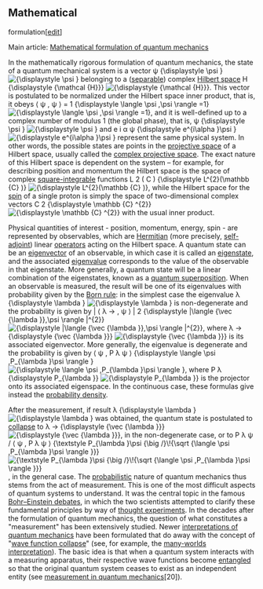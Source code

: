 ## Mathematical
formulation[[edit](/w/index.php?title=Quantum\_mechanics&action=edit&section=2
"Edit section: Mathematical formulation")]

Main article: [Mathematical formulation of quantum
mechanics](/wiki/Mathematical\_formulation\_of\_quantum\_mechanics "Mathematical
formulation of quantum mechanics")

In the mathematically rigorous formulation of quantum mechanics, the state of
a quantum mechanical system is a vector ψ {\displaystyle \psi }
![{\\displaystyle \\psi
}](https://wikimedia.org/api/rest\_v1/media/math/render/svg/45e5789e5d9c8f7c79744f43ecaaf8ba42a8553a)
belonging to a ([separable](/wiki/Separable\_space "Separable space")) complex
[Hilbert space](/wiki/Hilbert\_space "Hilbert space") H {\displaystyle
{\mathcal {H}}} ![{\\displaystyle {\\mathcal
{H}}}](https://wikimedia.org/api/rest\_v1/media/math/render/svg/19ef4c7b923a5125ac91aa491838a95ee15b804f).
This vector is postulated to be normalized under the Hilbert space inner
product, that is, it obeys ⟨ ψ , ψ ⟩ = 1 {\displaystyle \langle \psi ,\psi
\rangle =1} ![{\\displaystyle \\langle \\psi ,\\psi \\rangle
=1}](https://wikimedia.org/api/rest\_v1/media/math/render/svg/7d5758e7a60b4e54bc46e01b0618919c65b787a0),
and it is well-defined up to a complex number of modulus 1 (the global phase),
that is, ψ {\displaystyle \psi } ![{\\displaystyle \\psi
}](https://wikimedia.org/api/rest\_v1/media/math/render/svg/45e5789e5d9c8f7c79744f43ecaaf8ba42a8553a)
and e i α ψ {\displaystyle e^{i\alpha }\psi } ![{\\displaystyle e^{i\\alpha
}\\psi
}](https://wikimedia.org/api/rest\_v1/media/math/render/svg/7193e9b0479da798b9cf2dcc492f49166d0d7103)
represent the same physical system. In other words, the possible states are
points in the [projective space](/wiki/Projective\_space "Projective space") of
a Hilbert space, usually called the [complex projective
space](/wiki/Complex\_projective\_space "Complex projective space"). The exact
nature of this Hilbert space is dependent on the system – for example, for
describing position and momentum the Hilbert space is the space of complex
[square-integrable](/wiki/Square-integrable "Square-integrable") functions L
2 ( C ) {\displaystyle L^{2}(\mathbb {C} )} ![{\\displaystyle L^{2}\(\\mathbb
{C}
\)}](https://wikimedia.org/api/rest\_v1/media/math/render/svg/3a3649087af50f42a95da2163656076529ca3139),
while the Hilbert space for the [spin](/wiki/Spin\_\(physics\) "Spin
\(physics\)") of a single proton is simply the space of two-dimensional
complex vectors C 2 {\displaystyle \mathbb {C} ^{2}} ![{\\displaystyle
\\mathbb {C}
^{2}}](https://wikimedia.org/api/rest\_v1/media/math/render/svg/6f43d6ec8a1e1fe5a85aec0dd9bdcd45ae09b06b)
with the usual inner product.

Physical quantities of interest - position, momentum, energy, spin - are represented by observables, which are [Hermitian](/wiki/Hermitian\_adjoint#Hermitian\_operators "Hermitian adjoint") (more precisely, [self-adjoint](/wiki/Self-adjoint\_operator "Self-adjoint operator")) linear [operators](/wiki/Operator\_\(physics\) "Operator \(physics\)") acting on the Hilbert space. A quantum state can be an [eigenvector](/wiki/Eigenvector "Eigenvector") of an observable, in which case it is called an [eigenstate](/wiki/Eigenstate "Eigenstate"), and the associated [eigenvalue](/wiki/Eigenvalue "Eigenvalue") corresponds to the value of the observable in that eigenstate. More generally, a quantum state will be a linear combination of the eigenstates, known as a [quantum superposition](/wiki/Quantum\_superposition "Quantum superposition"). When an observable is measured, the result will be one of its eigenvalues with probability given by the [Born rule](/wiki/Born\_rule "Born rule"): in the simplest case the eigenvalue λ {\displaystyle \lambda } ![{\\displaystyle \\lambda }](https://wikimedia.org/api/rest\_v1/media/math/render/svg/b43d0ea3c9c025af1be9128e62a18fa74bedda2a) is non-degenerate and the probability is given by | ⟨ λ -> , ψ ⟩ | 2 {\displaystyle |\langle {\vec {\lambda }},\psi \rangle |^{2}} ![{\\displaystyle |\\langle {\\vec {\\lambda }},\\psi \\rangle |^{2}}](https://wikimedia.org/api/rest\_v1/media/math/render/svg/de4b465224a805b558697f44dcf3824fb2fbfe20), where λ -> {\displaystyle {\vec {\lambda }}} ![{\\displaystyle {\\vec {\\lambda }}}](https://wikimedia.org/api/rest\_v1/media/math/render/svg/d8c69573b9c55ec8ea726662102b8e693bf32f01) is its associated eigenvector. More generally, the eigenvalue is degenerate and the probability is given by ⟨ ψ , P λ ψ ⟩ {\displaystyle \langle \psi ,P\_{\lambda }\psi \rangle } ![{\\displaystyle \\langle \\psi ,P\_{\\lambda }\\psi \\rangle }](https://wikimedia.org/api/rest\_v1/media/math/render/svg/6ba3648378b52e2e710937b36948cd908b2d6531), where P λ {\displaystyle P\_{\lambda }} ![{\\displaystyle P\_{\\lambda }}](https://wikimedia.org/api/rest\_v1/media/math/render/svg/330591f9b6fffc93ca78514576fd0d8cfac6f0c7) is the projector onto its associated eigenspace. In the continuous case, these formulas give instead the [probability density](/wiki/Probability\_density "Probability density"). 

After the measurement, if result λ {\displaystyle \lambda } ![{\\displaystyle
\\lambda
}](https://wikimedia.org/api/rest\_v1/media/math/render/svg/b43d0ea3c9c025af1be9128e62a18fa74bedda2a)
was obtained, the quantum state is postulated to
[collapse](/wiki/Collapse\_of\_the\_wavefunction "Collapse of the wavefunction")
to λ -> {\displaystyle {\vec {\lambda }}} ![{\\displaystyle {\\vec {\\lambda
}}}](https://wikimedia.org/api/rest\_v1/media/math/render/svg/d8c69573b9c55ec8ea726662102b8e693bf32f01),
in the non-degenerate case, or to P λ ψ / ⟨ ψ , P λ ψ ⟩ {\textstyle
P\_{\lambda }\psi {\big /}\\!{\sqrt {\langle \psi ,P\_{\lambda }\psi \rangle }}}
![{\\textstyle P\_{\\lambda }\\psi {\\big /}\\!{\\sqrt {\\langle \\psi
,P\_{\\lambda }\\psi \\rangle
}}}](https://wikimedia.org/api/rest\_v1/media/math/render/svg/e38d8eb9122b686c4d8f937fe59e2ec511be43ed),
in the general case. The [probabilistic](/wiki/Probability "Probability")
nature of quantum mechanics thus stems from the act of measurement. This is
one of the most difficult aspects of quantum systems to understand. It was the
central topic in the famous [Bohr–Einstein
debates](/wiki/Bohr%E2%80%93Einstein\_debates "Bohr–Einstein debates"), in
which the two scientists attempted to clarify these fundamental principles by
way of [thought experiments](/wiki/Thought\_experiment "Thought experiment").
In the decades after the formulation of quantum mechanics, the question of
what constitutes a "measurement" has been extensively studied. Newer
[interpretations of quantum
mechanics](/wiki/Interpretation\_of\_quantum\_mechanics "Interpretation of
quantum mechanics") have been formulated that do away with the concept of
"[wave function collapse](/wiki/Collapse\_of\_the\_wavefunction "Collapse of the
wavefunction")" (see, for example, the [many-worlds
interpretation](/wiki/Many-worlds\_interpretation "Many-worlds
interpretation")). The basic idea is that when a quantum system interacts with
a measuring apparatus, their respective wave functions become
[entangled](/wiki/Quantum\_Entanglement "Quantum Entanglement") so that the
original quantum system ceases to exist as an independent entity (see
[measurement in quantum mechanics](/wiki/Measurement\_in\_quantum\_mechanics
"Measurement in quantum mechanics")[20]).
